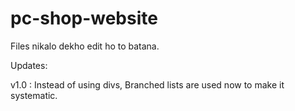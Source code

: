# pc-shop-website

Files nikalo dekho edit ho to batana.

Updates:

  v1.0 : Instead of using divs, Branched lists are used now to make it systematic.
